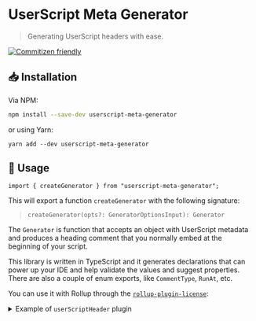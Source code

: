 # UserScript Meta Generator

> Generating UserScript headers with ease.

[![Commitizen friendly][cz_badge]][cz_doc]

## 📥 Installation

Via NPM:

```sh
npm install --save-dev userscript-meta-generator
```

or using Yarn:

```
yarn add --dev userscript-meta-generator
```

## 🔧 Usage

```
import { createGenerator } from "userscript-meta-generator";
```

This will export a function `createGenerator` with the following signature:

> `createGenerator(opts?: GeneratorOptionsInput): Generator`

The `Generator` is function that accepts an object with UserScript metadata and
produces a heading comment that you normally embed at the beginning of your
script.

This library is written in TypeScript and it generates declarations that can
power up your IDE and help validate the values and suggest properties. There are
also a couple of enum exports, like `CommentType`, `RunAt`, etc.

You can use it with Rollup through the [`rollup-plugin-license`][license_plug]:

<details>
<summary>Example of <code>userScriptHeader</code> plugin</summary>

This example is written in TypeScript!

```ts
import type { Plugin } from "rollup";
import {
  CommentStyle,
  createGenerator,
  GeneratorOptionsInput,
  UserScriptMeta,
} from "userscript-header-generator";
import license from "rollup-plugin-license";

type StrippedGeneratorOptions = Omit<GeneratorOptionsInput, "commentStyle">;

/**
 * Represents options for the userScriptHeader Rollup plugin.
 */
interface IUserScriptHeaderOptions {
  /**
   * A UserScript metadata or a function that returns that metadata.
   */
  meta: UserScriptMeta | (() => UserScriptMeta);

  /**
   * Options for the header generator.
   *
   * `commentStyle` option is stripped of and always set to `"none"`.
   */
  generatorOptions: StrippedGeneratorOptions;

  /**
   * Whether the source map should be generated.
   */
  sourceMap?: boolean;
}

/**
 * Creates a new Rollup plugin that inserts UserScript header.
 *
 * @param opts Options for the plugin.
 * @returns UserScript header.
 */
export function userScriptHeader(opts: IUserScriptHeaderOptions): Plugin {
  const { generatorOptions, meta, sourceMap } = opts;

  const generate = createGenerator({
    ...generatorOptions,
    commentStyle: CommentStyle.None,
  });

  const bannerImpl = license({
    banner: {
      content: "<%= data.content %>",
      commentStyle: "slash",
      data() {
        return {
          content: generate(typeof meta === "function" ? meta() : meta),
        };
      },
    },
    sourcemap: sourceMap,
  });

  return {
    ...bannerImpl,
    name: "UserScript Header",
  };
}
```

</details>

[cz_badge]: https://img.shields.io/badge/commitizen-friendly-brightgreen.svg
[cz_doc]: http://commitizen.github.io/cz-cli/
[license_plug]: http://npm.im/rollup-plugin-license

